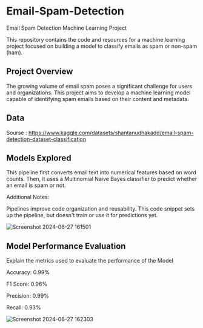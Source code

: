 # Email-Spam-Detection

Email Spam Detection Machine Learning Project

This repository contains the code and resources for a machine learning project focused on building a model to classify emails as spam or non-spam (ham).

## Project Overview
The growing volume of email spam poses a significant challenge for users and organizations. This project aims to develop a machine learning model capable of identifying spam emails based on their content and metadata.

## Data
Sourse : https://www.kaggle.com/datasets/shantanudhakadd/email-spam-detection-dataset-classification


## Models Explored
This pipeline first converts email text into numerical features based on word counts.
Then, it uses a Multinomial Naive Bayes classifier to predict whether an email is spam or not.

Additional Notes:

Pipelines improve code organization and reusability.
This code snippet sets up the pipeline, but doesn't train or use it for predictions yet.

![Screenshot 2024-06-27 161501](https://github.com/mohamedabdelhamed13/recommindation_model/assets/67540846/00fcbdb0-5e24-48b7-af53-310d8acf0c4d)


## Model Performance Evaluation
Explain the metrics used to evaluate the performance of the Model 

Accuracy: 0.99%

F1 Score: 0.96%

Precision: 0.99%

Recall: 0.93%

![Screenshot 2024-06-27 162303](https://github.com/mohamedabdelhamed13/recommindation_model/assets/67540846/e44a79cd-3271-49c0-8d9f-d2795e17bf3e)


